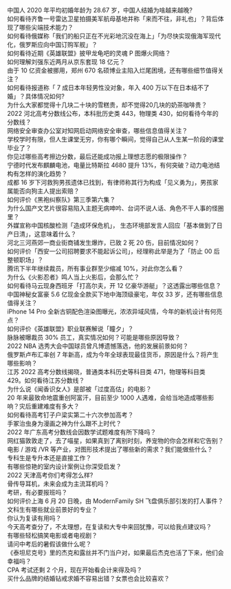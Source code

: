 中国人 2020 年平均初婚年龄为 28.67 岁，中国人结婚为啥越来越晚?  
如何看待齐鲁一号雷达卫星拍摄美军航母基地并称「来而不往，非礼也」？背后体现了哪些尖端技术能力？  
如何看待俄媒称「我们的船只正在不光彩地沉没在海上」「为尽快实现俄海军现代化，俄罗斯应向中国订购军舰」？  
如何看待近期《英雄联盟》披甲龙龟吧的灵魂 P 图爆火网络？  
如何理解刘强东近两月从京东套现 18 亿元？  
由于 10 亿资金被挪用，郑州 670 名硕博业主陷入烂尾困境，还有哪些细节值得关注？  
如何看待报道称「 7 成日本年轻男性没对象，年入 400 万以下在日本结不了婚」？具体情况如何?  
为什么大家都觉得十几块二十块的雪糕贵，却不觉得20几块的奶茶咖啡贵？  
2022 河北高考分数线公布，本科批历史类 443，物理类 430，如何看待今年的分数线？  
网络安全审查办公室对知网启动网络安全审查，哪些信息值得关注？  
学校学时有限，但人生课堂无穷，你有哪个瞬间，觉得自己从人生某一阶段的课堂毕业了？  
你见过哪些高考擦边分数，最后还能成功报上理想志愿的极限操作？  
宁德时代发布麒麟电池，电量比特斯拉 4680 提升 13%，有何突破？动力电池结构有怎样的演化趋势？  
成都  16 岁下河救狗男孩遗体已找到，有律师称其行为构成「见义勇为」，男孩家属能否向狗主人提出索赔？  
如何评价《黑袍纠察队》第三季第六集？  
为什么国产文艺片很容易陷入主题无病呻吟、台词不说人话、角色不干人事的怪圈里？  
外媒宣称中国核酸检测「造成环保危机」， 生态环境部发言人回应「基本做到了日产日清」，这意味着什么？  
河北三河燕郊一商业街商铺发生爆炸，已致 2 死 20 伤，目前情况如何？  
如何评价「西安一公司招聘要求不能起诉公司」，经理称此举是为了「防止 00 后整顿职场」？  
腾讯下半年继续裁员，所有事业群至少缩减 10%，对此你怎么看？  
为什么《火影忍者》鸣人当上火影后，会那么忙？  
如何看待马云现身西班牙「打高尔夫，开 12 亿豪华游艇」？这透露出哪些信息？  
中国神秘女富豪 5.6 亿现金全款买下地中海顶级豪宅，年仅 33 岁，还有哪些信息值得关注？  
iPhone 14 Pro 全新古铜配色渲染图曝光，浓浓异域风情，今年的新机设计有何亮点？  
如何评价《英雄联盟》职业联赛解说「瞳夕」？  
脉脉被曝裁员 30% 员工，真实情况如何？可能是哪些原因导致？  
2022 NBA 选秀大会中国球员曾凡博遗憾落选，他的发展前景如何？  
俄罗斯卢布汇率创 7 年新高，成为今年全球表现最佳货币，原因是什么？将产生哪些影响？  
江苏 2022 高考分数线揭晓，普通类本科历史等科目类 471，物理等科目类 429。如何看待江苏分数线？  
为什么说《闻香识女人》是部被「过度高估」的电影？  
20 年来最致命地震重创阿富汗，目前至少 1000 人遇难，会给当地造成哪些影响？灾后重建难度有多大？  
如何看待高考钉子户梁实第二十六次参加高考？  
手冢治虫身为漫画之神为什么跟不上时代？  
2022 年广东高考分数线会因数学试题难度有所下降吗？  
网红猫敦敦走了，去了喵星，如果真到了离别时刻，养宠物的你会怎样和它告别？  
电影 / 游戏 /VR 等产业，对图形技术提出了哪些新的需求？我们能做些什么？  
专科生是专升本还是直接工作？  
有哪些惊艳的室内设计案例让你深受启发？  
2022 天津高考你们考得怎么样?  
骨传导耳机，未来会成为主流耳机吗？  
考研，有必要报班吗？  
如何评价上海 6 月 20 日晚，由 ModernFamily SH 飞盘俱乐部引发的打人事件？  
文科生有哪些就业前景好的专业？  
你认为复读有用吗？  
今天高考查分了，不太理想，在复读和大专中来回犹豫，可以给我点建议吗？  
有哪些轻松搞笑电影或者电视剧？  
请问中考后的暑假该做什么呢？  
《泰坦尼克号》里的杰克和露丝并不门当户对，如果最后杰克也活了下来，他们会幸福吗？  
CPA 考试还剩 2 个月，现在开始看会计来得及吗？  
买什么品牌的结婚钻戒求婚不容易出错？女票也会比较喜欢？  
